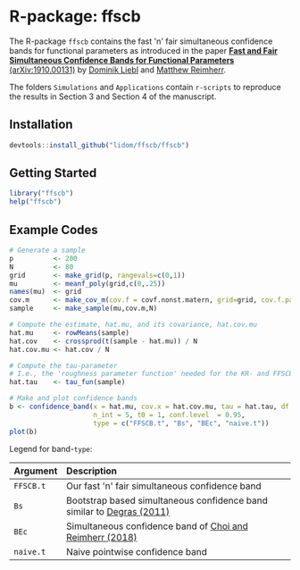# R-package: ffscb
The R-package `ffscb` contains the fast 'n' fair simultaneous confidence bands for functional parameters as introduced in the paper [**Fast and Fair Simultaneous Confidence Bands for Functional Parameters** (arXiv:1910.00131)](http://arxiv.org/abs/1910.00131) by [Dominik Liebl](www.dliebl.com) and [Matthew Reimherr](http://www.personal.psu.edu/mlr36/).

The folders `Simulations` and `Applications` contain `r-scripts` to reproduce the results in Section 3 and Section 4 of the manuscript.

## Installation 
```r
devtools::install_github("lidom/ffscb/ffscb")
```

## Getting Started
```r
library("ffscb")
help("ffscb")
```

## Example Codes

```r
# Generate a sample
p          <- 200 
N          <- 80 
grid       <- make_grid(p, rangevals=c(0,1))
mu         <- meanf_poly(grid,c(0,.25)) 
names(mu)  <- grid
cov.m      <- make_cov_m(cov.f = covf.nonst.matern, grid=grid, cov.f.params=c(2, 1/4, 1/4))
sample     <- make_sample(mu,cov.m,N)

# Compute the estimate, hat.mu, and its covariance, hat.cov.mu
hat.mu     <- rowMeans(sample)
hat.cov    <- crossprod(t(sample - hat.mu)) / N
hat.cov.mu <- hat.cov / N

# Compute the tau-parameter 
# I.e., the 'roughness parameter function' needed for the KR- and FFSCB-bands
hat.tau    <- tau_fun(sample)

# Make and plot confidence bands
b <- confidence_band(x = hat.mu, cov.x = hat.cov.mu, tau = hat.tau, df = N-1,
                     n_int = 5, t0 = 1, conf.level  = 0.95,
                     type = c("FFSCB.t", "Bs", "BEc", "naive.t"))
plot(b)
```

Legend for band-`type`:

|Argument   | Description
|:-----------|:--------------
|`FFSCB.t`  | Our fast 'n' fair simultaneous confidence band
|`Bs`       | Bootstrap based simultaneous confidence band similar to [Degras (2011)](http://www3.stat.sinica.edu.tw/statistica/j21n4/j21n412/j21n412.html)
|`BEc`      | Simultaneous confidence band of [Choi and Reimherr (2018)](https://rss.onlinelibrary.wiley.com/doi/full/10.1111/rssb.12239)
|`naive.t`  | Naive pointwise confidence band